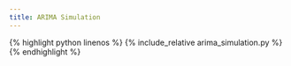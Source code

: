 ```yaml
---
title: ARIMA Simulation
---
```


{% highlight python linenos %}
{% include_relative arima_simulation.py %}
{% endhighlight %}
